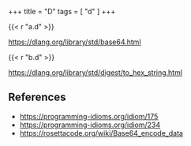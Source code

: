 +++
title = "D"
tags = [ "d" ]
+++

{{< r "a.d" >}}

<https://dlang.org/library/std/base64.html>

{{< r "b.d" >}}

<https://dlang.org/library/std/digest/to_hex_string.html>

## References

- <https://programming-idioms.org/idiom/175>
- <https://programming-idioms.org/idiom/234>
- <https://rosettacode.org/wiki/Base64_encode_data>
